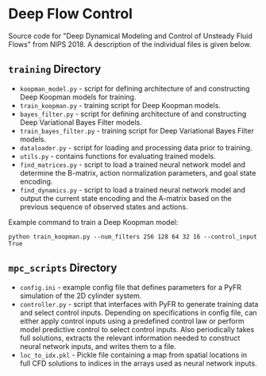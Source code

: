 # Deep Flow Control
Source code for "Deep Dynamical Modeling and Control of Unsteady Fluid Flows" from NIPS 2018. A description of the individual files is given below.

## ```training``` Directory
* ```koopman_model.py``` - script for defining architecture of and constructing Deep Koopman models for training.
* ```train_koopman.py``` - training script for Deep Koopman models.
* ```bayes_filter.py``` - script for defining architecture of and constructing Deep Variational Bayes Filter models.
* ```train_bayes_filter.py``` - training script for Deep Variational Bayes Filter models.
* ```dataloader.py``` - script for loading and processing data prior to training.
* ```utils.py``` - contains functions for evaluating trained models.
* ```find_matrices.py``` - script to load a trained neural network model and determine the B-matrix, action normalization parameters, and goal state encoding.
* ```find_dynamics.py``` - script to load a trained neural network model and output the current state encoding and the A-matrix based on the previous sequence of observed states and actions.

Example command to train a Deep Koopman model:

```python train_koopman.py --num_filters 256 128 64 32 16 --control_input True```

## ```mpc_scripts``` Directory
* ```config.ini``` - example config file that defines parameters for a PyFR simulation of the 2D cylinder system.
* ```controller.py``` - script that interfaces with PyFR to generate training data and select control inputs. Depending on specifications in config file, can either apply control inputs using a predefined control law or perform model predictive control to select control inputs. Also periodically takes full solutions, extracts the relevant information needed to construct neural network inputs, and writes them to a file.
* ```loc_to_idx.pkl``` - Pickle file containing a map from spatial locations in full CFD solutions to indices in the arrays used as neural network inputs.





